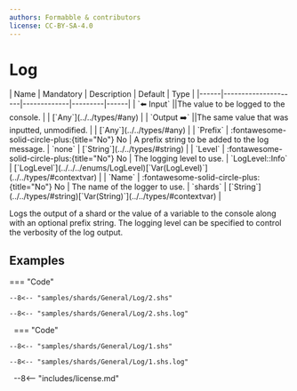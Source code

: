 ```yaml
---
authors: Formabble & contributors
license: CC-BY-SA-4.0
---
```



# Log

<div class="sh-parameters" markdown="1">
| Name | Mandatory | Description | Default | Type |
|------|---------------------|-------------|---------|------|
| `⬅️ Input` ||The value to be logged to the console. | | [`Any`](../../types/#any) |
| `Output ➡️` ||The same value that was inputted, unmodified. | | [`Any`](../../types/#any) |
| `Prefix` | :fontawesome-solid-circle-plus:{title="No"} No  | A prefix string to be added to the log message. | `none` | [`String`](../../types/#string) |
| `Level` | :fontawesome-solid-circle-plus:{title="No"} No  | The logging level to use. | `LogLevel::Info` | [`LogLevel`](../../../enums/LogLevel)[`Var(LogLevel)`](../../types/#contextvar) |
| `Name` | :fontawesome-solid-circle-plus:{title="No"} No  | The name of the logger to use. | `shards` | [`String`](../../types/#string)[`Var(String)`](../../types/#contextvar) |

</div>

Logs the output of a shard or the value of a variable to the console along with an optional prefix string. The logging level can be specified to control the verbosity of the log output.

## Examples

=== "Code"

  ```x86asm linenums="1"
  --8<-- "samples/shards/General/Log/2.shs"
  ```

  ```
  --8<-- "samples/shards/General/Log/2.shs.log"
  ```
&nbsp;
=== "Code"

  ```x86asm linenums="1"
  --8<-- "samples/shards/General/Log/1.shs"
  ```

  ```
  --8<-- "samples/shards/General/Log/1.shs.log"
  ```
&nbsp;
--8<-- "includes/license.md"

